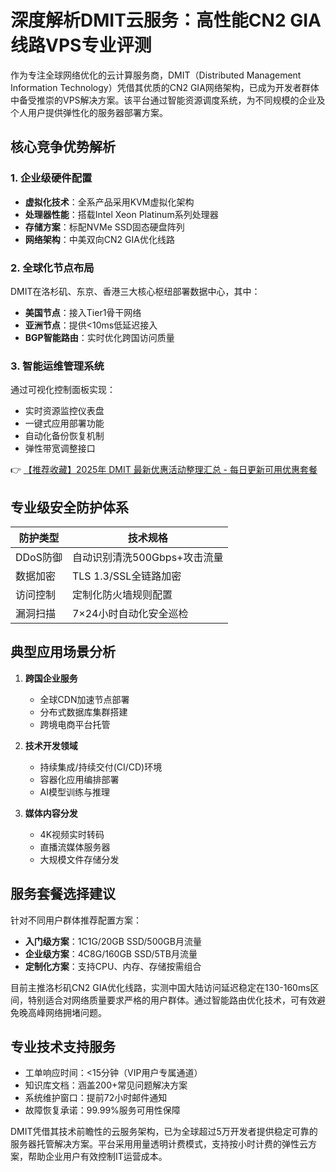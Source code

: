 # 深度解析DMIT云服务：高性能CN2 GIA线路VPS专业评测

作为专注全球网络优化的云计算服务商，DMIT（Distributed Management Information Technology）凭借其优质的CN2 GIA网络架构，已成为开发者群体中备受推崇的VPS解决方案。该平台通过智能资源调度系统，为不同规模的企业及个人用户提供弹性化的服务器部署方案。

## 核心竞争优势解析

### 1. 企业级硬件配置
- **虚拟化技术**：全系产品采用KVM虚拟化架构
- **处理器性能**：搭载Intel Xeon Platinum系列处理器
- **存储方案**：标配NVMe SSD固态硬盘阵列
- **网络架构**：中美双向CN2 GIA优化线路

### 2. 全球化节点布局
DMIT在洛杉矶、东京、香港三大核心枢纽部署数据中心，其中：
- **美国节点**：接入Tier1骨干网络
- **亚洲节点**：提供<10ms低延迟接入
- **BGP智能路由**：实时优化跨国访问质量

### 3. 智能运维管理系统
通过可视化控制面板实现：
- 实时资源监控仪表盘
- 一键式应用部署功能
- 自动化备份恢复机制
- 弹性带宽调整接口

👉 [【推荐收藏】2025年 DMIT 最新优惠活动整理汇总 - 每日更新可用优惠套餐](https://bit.ly/dmit_coupon)

## 专业级安全防护体系
| 防护类型       | 技术规格                      |
|----------------|-----------------------------|
| DDoS防御       | 自动识别清洗500Gbps+攻击流量 |
| 数据加密       | TLS 1.3/SSL全链路加密        |
| 访问控制       | 定制化防火墙规则配置         |
| 漏洞扫描       | 7×24小时自动化安全巡检       |

## 典型应用场景分析
1. **跨国企业服务**
   - 全球CDN加速节点部署
   - 分布式数据库集群搭建
   - 跨境电商平台托管

2. **技术开发领域**
   - 持续集成/持续交付(CI/CD)环境
   - 容器化应用编排部署
   - AI模型训练与推理

3. **媒体内容分发**
   - 4K视频实时转码
   - 直播流媒体服务器
   - 大规模文件存储分发

## 服务套餐选择建议
针对不同用户群体推荐配置方案：
- **入门级方案**：1C1G/20GB SSD/500GB月流量
- **企业级方案**：4C8G/160GB SSD/5TB月流量
- **定制化方案**：支持CPU、内存、存储按需组合

目前主推洛杉矶CN2 GIA优化线路，实测中国大陆访问延迟稳定在130-160ms区间，特别适合对网络质量要求严格的用户群体。通过智能路由优化技术，可有效避免晚高峰网络拥堵问题。

## 专业技术支持服务
- 工单响应时间：<15分钟（VIP用户专属通道）
- 知识库文档：涵盖200+常见问题解决方案
- 系统维护窗口：提前72小时邮件通知
- 故障恢复承诺：99.99%服务可用性保障

DMIT凭借其技术前瞻性的云服务架构，已为全球超过5万开发者提供稳定可靠的服务器托管解决方案。平台采用用量透明计费模式，支持按小时计费的弹性云方案，帮助企业用户有效控制IT运营成本。